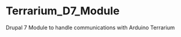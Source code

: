 Terrarium_D7_Module
===================

Drupal 7 Module to handle communications with Arduino Terrarium
